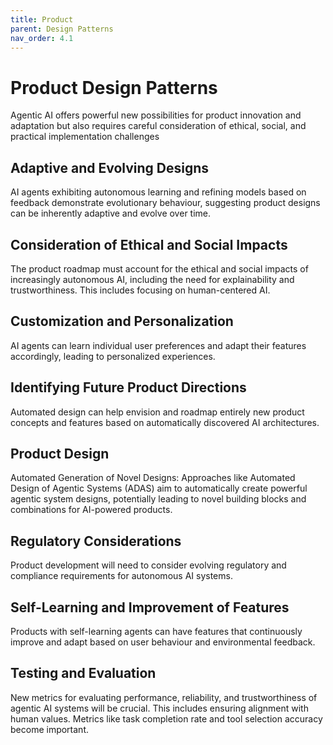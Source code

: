 ```yaml
---
title: Product
parent: Design Patterns
nav_order: 4.1
---
```


# Product Design Patterns
Agentic AI offers powerful new possibilities for product innovation and adaptation but also requires careful consideration of ethical, social, and practical implementation challenges

## Adaptive and Evolving Designs
AI agents exhibiting autonomous learning and refining models based on feedback demonstrate evolutionary behaviour, suggesting product designs can be inherently adaptive and evolve over time.

## Consideration of Ethical and Social Impacts
The product roadmap must account for the ethical and social impacts of increasingly autonomous AI, including the need for explainability and trustworthiness. This includes focusing on human-centered AI.

## Customization and Personalization
AI agents can learn individual user preferences and adapt their features accordingly, leading to personalized experiences.

## Identifying Future Product Directions 
Automated design can help envision and roadmap entirely new product concepts and features based on automatically discovered AI architectures.

## Product Design
Automated Generation of Novel Designs: Approaches like Automated Design of Agentic Systems (ADAS) aim to automatically create powerful agentic system designs, potentially leading to novel building blocks and combinations for AI-powered products.

## Regulatory Considerations 
Product development will need to consider evolving regulatory and compliance requirements for autonomous AI systems.

## Self-Learning and Improvement of Features
Products with self-learning agents can have features that continuously improve and adapt based on user behaviour and environmental feedback.

## Testing and Evaluation
New metrics for evaluating performance, reliability, and trustworthiness of agentic AI systems will be crucial. This includes ensuring alignment with human values. Metrics like task completion rate and tool selection accuracy become important.
